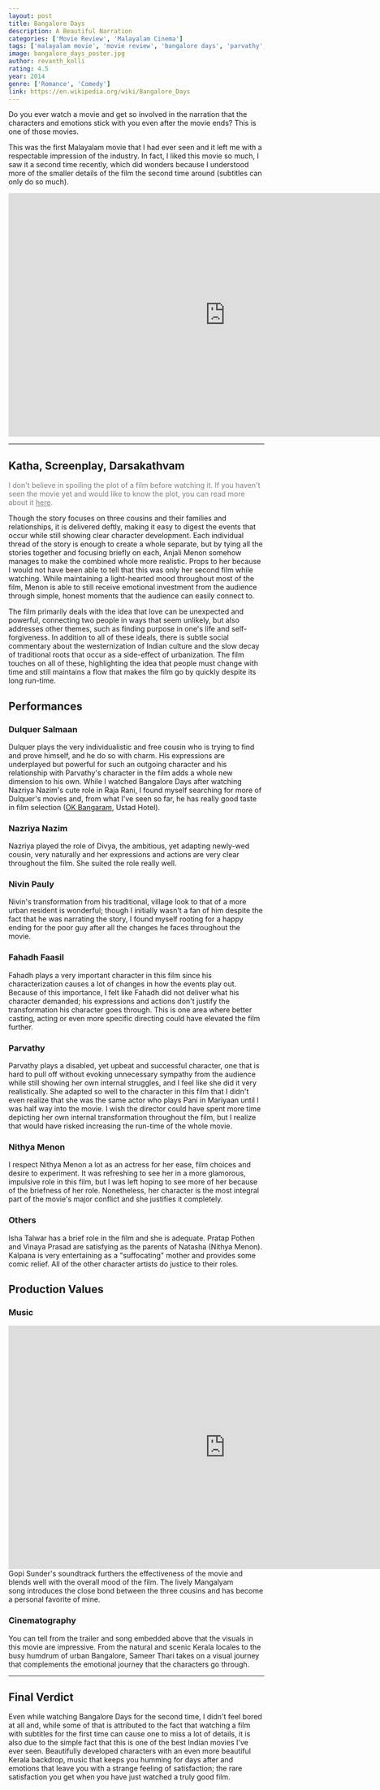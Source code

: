 ```yaml
---
layout: post
title: Bangalore Days
description: A Beautiful Narration
categories: ['Movie Review', 'Malayalam Cinema']
tags: ['malayalam movie', 'movie review', 'bangalore days', 'parvathy', 'dulquer salmaan', 'nazriya nazim', 'fahadh faasil', 'nithya menen', 'gopi sunder', 'sameer thari', 'anjali menon']
image: bangalore_days_poster.jpg
author: revanth_kolli
rating: 4.5
year: 2014
genre: ['Romance', 'Comedy']
link: https://en.wikipedia.org/wiki/Bangalore_Days
---
```


Do you ever watch a movie and get so involved in the narration that the characters and emotions stick with you even after the movie ends? This is one of those movies.

This was the first Malayalam movie that I had ever seen and it left me with a respectable impression of the industry. In fact, I liked this movie so much, I saw it a second time recently, which did wonders because I understood more of the smaller details of the film the second time around (subtitles can only do so much).

<iframe width="853" height="480" src="https://www.youtube.com/embed/c4Li7aET3Y4" frameborder="0" allowfullscreen></iframe>

<hr />

<h2><span class="review_header">Katha, Screenplay, Darsakathvam</span></h2>
<span style="color:#808080;">I don't believe in spoiling the plot of a film before watching it. If you haven't seen the movie yet and would like to know the plot, you can read more about it <a style="color:#808080;" href="https://en.wikipedia.org/wiki/Bangalore_Days#Plot" target="_blank">here</a>.</span>

Though the story focuses on three cousins and their families and relationships, it is delivered deftly, making it easy to digest the events that occur while still showing clear character development. Each individual thread of the story is enough to create a whole separate, but by tying all the stories together and focusing briefly on each, Anjali Menon somehow manages to make the combined whole more realistic. Props to her because I would not have been able to tell that this was only her second film while watching. While maintaining a light-hearted mood throughout most of the film, Menon is able to still receive emotional investment from the audience through simple, honest moments that the audience can easily connect to.

The film primarily deals with the idea that love can be unexpected and powerful, connecting two people in ways that seem unlikely, but also addresses other themes, such as finding purpose in one's life and self-forgiveness. In addition to all of these ideals, there is subtle social commentary about the westernization of Indian culture and the slow decay of traditional roots that occur as a side-effect of urbanization. The film touches on all of these, highlighting the idea that people must change with time and still maintains a flow that makes the film go by quickly despite its long run-time.
<h2><span class="review_header">Performances</span></h2>
<h3>Dulquer Salmaan</h3>
Dulquer plays the very individualistic and free cousin who is trying to find and prove himself, and he do so with charm. His expressions are underplayed but powerful for such an outgoing character and his relationship with Parvathy's character in the film adds a whole new dimension to his own. While I watched Bangalore Days after watching Nazriya Nazim's cute role in Raja Rani, I found myself searching for more of Dulquer's movies and, from what I've seen so far, he has really good taste in film selection (<a href="https://manasulomaatalu.wordpress.com/2016/03/07/top-10-modern-telugu-romantic-comedies-from-the-past-decade/">OK Bangaram</a>, Ustad Hotel).
<h3>Nazriya Nazim</h3>
Nazriya played the role of Divya, the ambitious, yet adapting newly-wed cousin, very naturally and her expressions and actions are very clear throughout the film. She suited the role really well.
<h3>Nivin Pauly</h3>
Nivin's transformation from his traditional, village look to that of a more urban resident is wonderful; though I initially wasn't a fan of him despite the fact that he was narrating the story, I found myself rooting for a happy ending for the poor guy after all the changes he faces throughout the movie.
<h3>Fahadh Faasil</h3>
Fahadh plays a very important character in this film since his characterization causes a lot of changes in how the events play out. Because of this importance, I felt like Fahadh did not deliver what his character demanded; his expressions and actions don't justify the transformation his character goes through. This is one area where better casting, acting or even more specific directing could have elevated the film further.
<h3>Parvathy</h3>
Parvathy plays a disabled, yet upbeat and successful character, one that is hard to pull off without evoking unnecessary sympathy from the audience while still showing her own internal struggles, and I feel like she did it very realistically. She adapted so well to the character in this film that I didn't even realize that she was the same actor who plays Pani in Mariyaan until I was half way into the movie. I wish the director could have spent more time depicting her own internal transformation throughout the film, but I realize that would have risked increasing the run-time of the whole movie.
<h3>Nithya Menon</h3>
I respect Nithya Menon a lot as an actress for her ease, film choices and desire to experiment. It was refreshing to see her in a more glamorous, impulsive role in this film, but I was left hoping to see more of her because of the briefness of her role. Nonetheless, her character is the most integral part of the movie's major conflict and she justifies it completely.
<h3>Others</h3>
Isha Talwar has a brief role in the film and she is adequate. Pratap Pothen and Vinaya Prasad are satisfying as the parents of Natasha (Nithya Menon). Kalpana is very entertaining as a "suffocating" mother and provides some comic relief. All of the other character artists do justice to their roles.
<h2><span class="review_header">Production Values</span></h2>
<h3>Music</h3>
<iframe width="853" height="480" src="https://www.youtube.com/embed/a3UNpjnYquI" frameborder="0" allowfullscreen></iframe>
Gopi Sunder's soundtrack furthers the effectiveness of the movie and blends well with the overall mood of the film. The lively Mangalyam song introduces the close bond between the three cousins and has become a personal favorite of mine.
<h3>Cinematography</h3>
You can tell from the trailer and song embedded above that the visuals in this movie are impressive. From the natural and scenic Kerala locales to the busy humdrum of urban Bangalore, Sameer Thari takes on a visual journey that complements the emotional journey that the characters go through.

<hr />

<h2><span class="review_header">Final Verdict </span></h2>
Even while watching Bangalore Days for the second time, I didn't feel bored at all and, while some of that is attributed to the fact that watching a film with subtitles for the first time can cause one to miss a lot of details, it is also due to the simple fact that this is one of the best Indian movies I've ever seen. Beautifully developed characters with an even more beautiful Kerala backdrop, music that keeps you humming for days after and emotions that leave you with a strange feeling of satisfaction; the rare satisfaction you get when you have just watched a truly good film.


